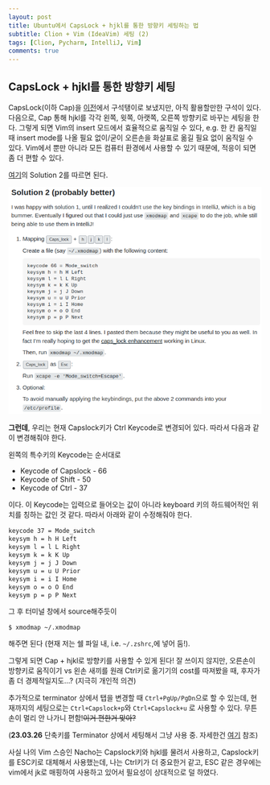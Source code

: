 ```yaml
---
layout: post
title: Ubuntu에서 CapsLock + hjkl를 통한 방향키 세팅하는 법
subtitle: Clion + Vim (IdeaVim) 세팅 (2)
tags: [Clion, Pycharm, IntelliJ, Vim]
comments: true
---
```


## CapsLock + hjkl를 통한 방향키 세팅

CapsLock(이하 Cap)을 [이전]()에서 구석탱이로 보냈지만, 아직 활용할만한 구석이 있다. 다음으로, Cap 통해 hjkl를 각각 왼쪽, 윗쪽, 아랫쪽, 오른쪽 방향키로 바꾸는 세팅을 한다. 그렇게 되면 Vim의 insert 모드에서 효율적으로 움직일 수 있다, e.g. 한 칸 움직일 때 insert mode를 나올 필요 없이/굳이 오른손을 화살표로 옮길 필요 없이 움직일 수 있다. Vim에서 뿐만 아니라 모든 컴퓨터 환경에서 사용할 수 있기 때문에, 적응이 되면 좀 더 편할 수 있다.


[여기](https://unix.stackexchange.com/questions/414926/bind-capshjkl-to-arrow-keys-caps-to-esc)의 Solution 2를 따르면 된다.

![img](../img/keymapping.png)

**그런데**, 우리는 현재 Capslock키가 Ctrl Keycode로 변경되어 있다. 따라서 다음과 같이 변경해줘야 한다.

왼쪽의 특수키의 Keycode는 순서대로

* Keycode of Capslock - 66
* Keycode of Shift - 50
* Keycode of Ctrl - 37

이다. 이 Keycode는 입력으로 들어오는 값이 아니라 keyboard 키의 하드웨어적인 위치를 칭하는 값인 것 같다. 따라서 아래와 같이 수정해줘야 한다.

```
keycode 37 = Mode_switch
keysym h = h H Left
keysym l = l L Right
keysym k = k K Up
keysym j = j J Down
keysym u = u U Prior
keysym i = i I Home
keysym o = o O End
keysym p = p P Next
```

그 후 터미널 창에서 source해주듯이

```
$ xmodmap ~/.xmodmap
```

해주면 된다 (현재 저는 쉘 파일 내, i.e. `~/.zshrc`,에 넣어 둠!).

그렇게 되면 Cap + hjkl로 방향키를 사용할 수 있게 된다! 잘 쓰이지 않지만, 오른손이 방향키로 움직이기 vs 왼손 새끼를 원래 Ctrl키로 옮기기의 cost를 따져봤을 때, 후자가 좀 더 경제적일지도...? (지극히 개인적 의견)

추가적으로 terminator 상에서 탭을 변경할 때 `Ctrl+PgUp/PgDn`으로 할 수 있는데, 현재까지의 세팅으로는 `Ctrl+Capslock+p`와 `Ctrl+Capslock+u` 로 사용할 수 있다. 무튼 손이 멀리 안 나가니 편함!~~이거 편한거 맞아?~~

(**23.03.26** 단축키를 Terminator 상에서 세팅해서 그냥 사용 중. 자세한건 [여기]() 참조)

사실 나의 Vim 스승인 Nacho는 Capslock키와 hjkl를 물려서 사용하고, Capslock키를 ESC키로 대체해서 사용했는데, 나는 Ctrl키가 더 중요한거 같고, ESC 같은 경우에는 vim에서 jk로 매핑하여 사용하고 있어서 필요성이 상대적으로 덜 하였다. 

